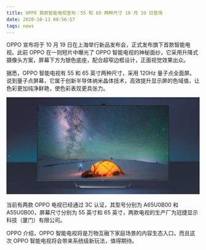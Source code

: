 ```yaml
---
title: OPPO 首款智能电视宣布：55 和 65 两种尺寸 10 月 19 日登场
date: 2020-10-13 08:56:57
tags: news
---
```

OPPO 宣布将于 10 月 19 日在上海举行新品发布会，正式发布旗下首款智能电视。此前 OPPO 在一则短片中曝光了 OPPO 智能电视的神秘面纱，它采用升降式摄像头方案，屏幕下方为银色底座，配合超窄边框设计，正面视觉效果出众。

据悉，OPPO 智能电视有 55 和 65 英寸两种尺寸，采用 120Hz 量子点全面屏。说到量子点屏幕，它属于创新半导体纳米晶体技术，高效提升显示屏的色域值，让色彩更加纯净鲜艳，使色彩表现更具张力。

![img](../postimg/oppo-tv.jpeg)

当前有两款 OPPO 电视已经通过 3C 认证，其型号分别为 A65U0B00 和 A55U0B00，屏幕尺寸分别为 55 英寸和 65 英寸，两款电视的生产厂为冠捷显示科技（厦门）有限公司。

OPPO 介绍，OPPO 智能电视将是万物互融下家庭场景的内容生态入口，而且这次 OPPO 智能电视将会带来系统级新玩法，值得期待。